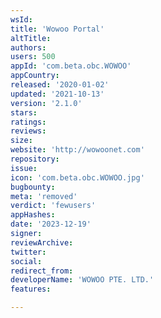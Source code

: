 ```yaml
---
wsId: 
title: 'Wowoo Portal'
altTitle: 
authors: 
users: 500
appId: 'com.beta.obc.WOWOO'
appCountry: 
released: '2020-01-02'
updated: '2021-10-13'
version: '2.1.0'
stars: 
ratings: 
reviews: 
size: 
website: 'http://wowoonet.com'
repository: 
issue: 
icon: 'com.beta.obc.WOWOO.jpg'
bugbounty: 
meta: 'removed'
verdict: 'fewusers'
appHashes: 
date: '2023-12-19'
signer: 
reviewArchive: 
twitter: 
social: 
redirect_from: 
developerName: 'WOWOO PTE. LTD.'
features: 

---
```


